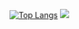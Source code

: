 [![Top Langs](https://github-readme-stats.vercel.app/api/top-langs/?username=Takuro-U&theme=aura&layout=compact)](https://github.com/anuraghazra/github-readme-stats)
![](https://github-readme-stats.vercel.app/api/top-langs?username=Takuro-U&show_icons=true&locale=en&layout=compact)

<!--
**Takuro-U/Takuro-U** is a ✨ _special_ ✨ repository because its `README.md` (this file) appears on your GitHub profile.

Here are some ideas to get you started:

- 🔭 I’m currently working on ...
- 🌱 I’m currently learning ...
- 👯 I’m looking to collaborate on ...
- 🤔 I’m looking for help with ...
- 💬 Ask me about ...
- 📫 How to reach me: ...
- 😄 Pronouns: ...
- ⚡ Fun fact: ...
-->



